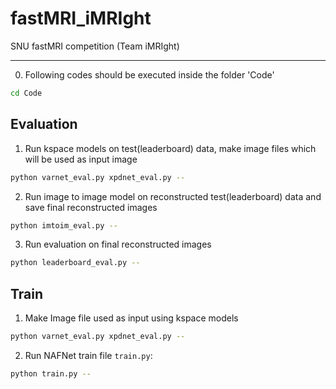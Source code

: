 # fastMRI_iMRIght
SNU fastMRI competition (Team iMRIght)

<hr>

0. Following codes should be executed inside the folder 'Code'
```bash
cd Code  
```

## Evaluation
1. Run kspace models on test(leaderboard) data, make image files which will be used as input image 
```bash
python varnet_eval.py xpdnet_eval.py --
```

2. Run image to image model on reconstructed test(leaderboard) data and save final reconstructed images
```bash
python imtoim_eval.py --
```

3. Run evaluation on final reconstructed images
```bash
python leaderboard_eval.py --
```

## Train
1. Make Image file used as input using kspace models
```bash
python varnet_eval.py xpdnet_eval.py --
```
2. Run NAFNet train file `train.py`:
```bash
python train.py --
```